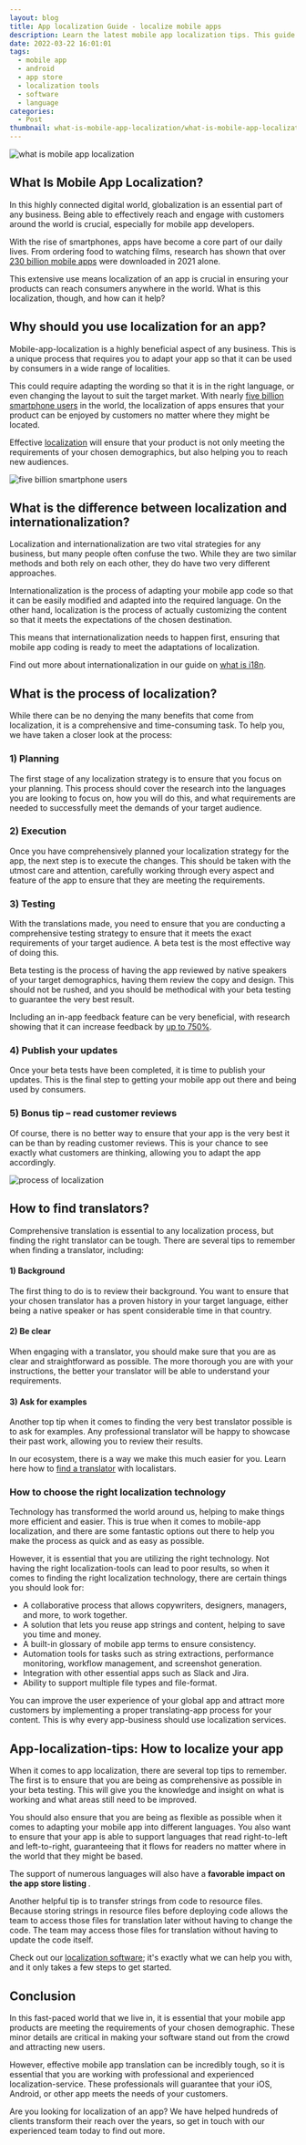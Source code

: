 ```yaml
---
layout: blog
title: App localization Guide - localize mobile apps	
description: Learn the latest mobile app localization tips. This guide is for you if you want to find out what ✅ app localization is.
date: 2022-03-22 16:01:01
tags:
  - mobile app
  - android
  - app store
  - localization tools
  - software
  - language
categories:
  - Post
thumbnail: what-is-mobile-app-localization/what-is-mobile-app-localization.webp
---
```



![what is mobile app localization](what-is-mobile-app-localization.webp "what is mobile app localization")


## What Is Mobile App Localization?
In this highly connected digital world, globalization is an essential part of any business. Being able to effectively reach and engage with customers around the world is crucial, especially for mobile app developers. 

With the rise of smartphones, apps have become a core part of our daily lives. From ordering food to watching films, research has shown that over <a href="https://www.statista.com/statistics/271644/worldwide-free-and-paid-mobile-app-store-downloads/" title="230 billion mobile apps">230 billion mobile apps</a>  were downloaded in 2021 alone. 

This extensive use means localization of an app is crucial in ensuring your products can reach consumers anywhere in the world. What is this localization, though, and how can it help?

 
## Why should you use localization for an app?
Mobile-app-localization is a highly beneficial aspect of any business. This is a unique process that requires you to adapt your app so that it can be used by consumers in a wide range of localities. 

This could require adapting the wording so that it is in the right language, or even changing the layout to suit the target market. With nearly <a href="https://www.statista.com/statistics/274774/forecast-of-mobile-phone-users-worldwide/" title="five billion smartphone users">five billion smartphone users</a> in the world, the localization of apps ensures that your product can be enjoyed by customers no matter where they might be located. 

Effective <a href="/blog/localization/" title="localization">localization</a> will ensure that your product is not only meeting the requirements of your chosen demographics, but also helping you to reach new audiences. 

![five billion smartphone users](smartphone-users.webp "five billion smartphone users")

 
## What is the difference between localization and internationalization?
Localization and internationalization are two vital strategies for any business, but many people often confuse the two. While they are two similar methods and both rely on each other, they do have two very different approaches. 

Internationalization is the process of adapting your mobile app code so that it can be easily modified and adapted into the required language. On the other hand, localization is the process of actually customizing the content so that it meets the expectations of the chosen destination. 

This means that internationalization needs to happen first, ensuring that mobile app coding is ready to meet the adaptations of localization. 

Find out more about internationalization in our guide on <a href="/blog/what-is-i18n/" title="what is i18n">what is i18n</a>.




## What is the process of localization?

While there can be no denying the many benefits that come from localization, it is a comprehensive and time-consuming task. To help you, we have taken a closer look at the process:


### 1)  	Planning 
The first stage of any localization strategy is to ensure that you focus on your planning. This process should cover the research into the languages you are looking to focus on, how you will do this, and what requirements are needed to successfully meet the demands of your target audience. 
 
### 2)  	Execution 
Once you have comprehensively planned your localization strategy for the app, the next step is to execute the changes. This should be taken with the utmost care and attention, carefully working through every aspect and feature of the app to ensure that they are meeting the requirements. 

### 3)  	Testing 
With the translations made, you need to ensure that you are conducting a comprehensive testing strategy to ensure that it meets the exact requirements of your target audience.  A beta test is the most effective way of doing this. 

Beta testing is the process of having the app reviewed by native speakers of your target demographics, having them review the copy and design. This should not be rushed, and you should be methodical with your beta testing to guarantee the very best result. 

Including an in-app feedback feature can be very beneficial, with research showing that it can increase feedback by <a href="https://instabug.com/blog/benefits-of-in-app-feedback-during-beta-testing/?src=InstabugBlog&mdm=internal&ref=mobile_app_localization" title="up to 750%">up to 750%</a>.

### 4)  	Publish your updates
Once your beta tests have been completed, it is time to publish your updates. This is the final step to getting your mobile app out there and being used by consumers. 

### 5)  	Bonus tip – read customer reviews 
Of course, there is no better way to ensure that your app is the very best it can be than by reading customer reviews. This is your chance to see exactly what customers are thinking, allowing you to adapt the app accordingly. 

![process of localization](process-of-localization.webp "process of localization")

 
## How to find translators?
Comprehensive translation is essential to any localization process, but finding the right translator can be tough. There are several tips to remember when finding a translator, including:


#### 1)  	Background 
The first thing to do is to review their background. You want to ensure that your chosen translator has a proven history in your target language, either being a native speaker or has spent considerable time in that country. 
 
#### 2)  	Be clear  
When engaging with a translator, you should make sure that you are as clear and straightforward as possible. The more thorough you are with your instructions, the better your translator will be able to understand your requirements. 

#### 3)  	Ask for examples  
Another top tip when it comes to finding the very best translator possible is to ask for examples. Any professional translator will be happy to showcase their past work, allowing you to review their results. 

In our ecosystem, there is a way we make this much easier for you. Learn here how to <a href="https://www.localistars.com/en/translator/" title="find a translator">find a translator</a> with localistars.


### How to choose the right localization technology 
Technology has transformed the world around us, helping to make things more efficient and easier. This is true when it comes to mobile-app localization, and there are some fantastic options out there to help you make the process as quick and as easy as possible. 

However, it is essential that you are utilizing the right technology. Not having the right localization-tools can lead to poor results, so when it comes to finding the right localization technology, there are certain things you should look for:

-	A collaborative process that allows copywriters, designers, managers, and more, to work together. 
-	A solution that lets you reuse app strings and content, helping to save you time and money. 
-	A built-in glossary of mobile app terms to ensure consistency. 
-	Automation tools for tasks such as string extractions, performance monitoring, workflow management, and screenshot generation. 
-	Integration with other essential apps such as Slack and Jira. 
-	Ability to support multiple file types and file-format.

You can improve the user experience of your global app and attract more customers by implementing a proper translating-app process for your content. This is why every app-business should use localization services.

 
## App-localization-tips: How to localize your app 
When it comes to app localization, there are several top tips to remember. The first is to ensure that you are being as comprehensive as possible in your beta testing. This will give you the knowledge and insight on what is working and what areas still need to be improved. 

You should also ensure that you are being as flexible as possible when it comes to adapting your mobile app into different languages. You also want to ensure that your app is able to support languages that read right-to-left and left-to-right, guaranteeing that it flows for readers no matter where in the world that they might be based. 

The support of numerous languages will also have a <b>favorable impact on the app store listing </b>.

Another helpful tip is to transfer strings from code to resource files. Because storing strings in resource files before deploying code allows the team to access those files for translation later without having to change the code. The team may access those files for translation without having to update the code itself.

Check out our <a href="https://locize.com" title="localization software">localization software</a>; it's exactly what we can help you with, and it only takes a few steps to get started.

 
## Conclusion 
In this fast-paced world that we live in, it is essential that your mobile app products are meeting the requirements of your chosen demographic. These minor details are critical in making your software stand out from the crowd and attracting new users.

However, effective mobile app translation can be incredibly tough, so it is essential that you are working with professional and experienced localization-service. These professionals will guarantee that your iOS, Android, or other app meets the needs of your customers.

Are you looking for localization of an app? We have helped hundreds of clients transform their reach over the years, so get in touch with our experienced team today to find out more. 
